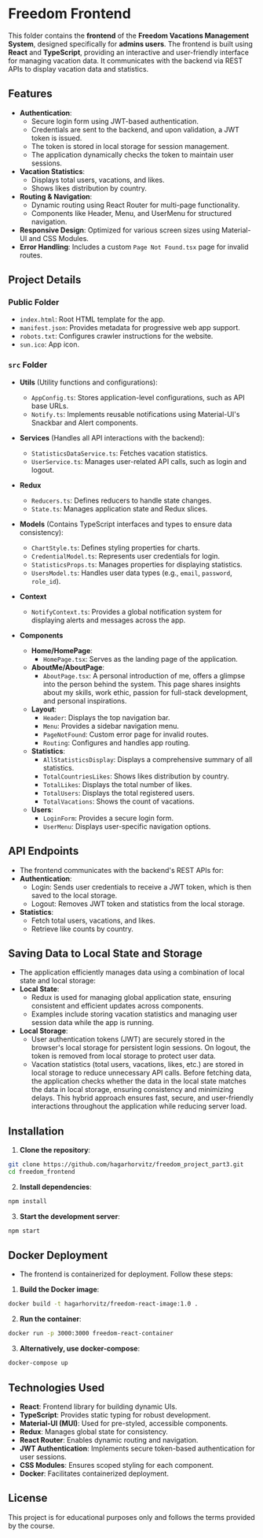 # Freedom Frontend

This folder contains the **frontend** of the **Freedom Vacations Management System**, designed specifically for **admins users**. The frontend is built using **React** and **TypeScript**, providing an interactive and user-friendly interface for managing vacation data. It communicates with the backend via REST APIs to display vacation data and statistics.


## Features

- **Authentication**:
    - Secure login form using JWT-based authentication.
    - Credentials are sent to the backend, and upon validation, a JWT token is issued.
    - The token is stored in local storage for session management.
    - The application dynamically checks the token to maintain user sessions.
- **Vacation Statistics**:
    - Displays total users, vacations, and likes.
    - Shows likes distribution by country.
- **Routing & Navigation**:
    - Dynamic routing using React Router for multi-page functionality.
    - Components like Header, Menu, and UserMenu for structured navigation.
- **Responsive Design**: Optimized for various screen sizes using Material-UI and CSS Modules.
- **Error Handling**: Includes a custom `Page Not Found.tsx` page for invalid routes.


## Project Details

### Public Folder
- `index.html`: Root HTML template for the app.
- `manifest.json`: Provides metadata for progressive web app support.
- `robots.txt`: Configures crawler instructions for the website.
- `sun.ico`: App icon.

### `src` Folder
- **Utils** (Utility functions and configurations):
    - `AppConfig.ts`: Stores application-level configurations, such as API base URLs.
    - `Notify.ts`: Implements reusable notifications using Material-UI's Snackbar and Alert components.

- **Services** (Handles all API interactions with the backend):
    - `StatisticsDataService.ts`: Fetches vacation statistics.
    - `UserService.ts`: Manages user-related API calls, such as login and logout.

- **Redux**
    - `Reducers.ts`: Defines reducers to handle state changes.
    - `State.ts`: Manages application state and Redux slices.

- **Models** (Contains TypeScript interfaces and types to ensure data consistency):
    - `ChartStyle.ts`: Defines styling properties for charts.
    - `CredentialModel.ts`: Represents user credentials for login.
    - `StatisticsProps.ts`: Manages properties for displaying statistics.
    - `UsersModel.ts`: Handles user data types (e.g., `email`, `password`, `role_id`).

- **Context**
    - `NotifyContext.ts`: Provides a global notification system for displaying alerts and messages across the app.

- **Components**
    - **Home/HomePage**:
        - `HomePage.tsx`: Serves as the landing page of the application.
    - **AboutMe/AboutPage**:
        - `AboutPage.tsx`: A personal introduction of me, offers a glimpse into the person behind the system. This page shares insights about my skills, work ethic, passion for full-stack development, and personal inspirations.
    - **Layout**:
        - `Header`: Displays the top navigation bar.
        - `Menu`: Provides a sidebar navigation menu.
        - `PageNotFound`: Custom error page for invalid routes.
        - `Routing`: Configures and handles app routing.
    - **Statistics**:
        - `AllStatisticsDisplay`: Displays a comprehensive summary of all statistics.
        - `TotalCountriesLikes`: Shows likes distribution by country.
        - `TotalLikes`: Displays the total number of likes.
        - `TotalUsers`: Displays the total registered users.
        - `TotalVacations`: Shows the count of vacations.
    - **Users**:
        - `LoginForm`: Provides a secure login form.
        - `UserMenu`: Displays user-specific navigation options.


## API Endpoints

- The frontend communicates with the backend's REST APIs for:
- **Authentication**:
    - Login: Sends user credentials to receive a JWT token, which is then saved to the local storage.
    - Logout: Removes JWT token and statistics from the local storage.
- **Statistics**:
    - Fetch total users, vacations, and likes.
    - Retrieve like counts by country.


## Saving Data to Local State and Storage

- The application efficiently manages data using a combination of local state and local storage:
- **Local State**:
    - Redux is used for managing global application state, ensuring consistent and efficient updates across components.
    - Examples include storing vacation statistics and managing user session data while the app is running.
- **Local Storage**:
    - User authentication tokens (JWT) are securely stored in the browser's local storage for persistent login sessions. On logout, the token is removed from local storage to protect user data.
    - Vacation statistics (total users, vacations, likes, etc.) are stored in local storage to reduce unnecessary API calls. Before fetching data, the application checks whether the data in the local state matches the data in local storage, ensuring consistency and minimizing delays.
This hybrid approach ensures fast, secure, and user-friendly interactions throughout the application while reducing server load.


## Installation

1. **Clone the repository**:
```bash
git clone https://github.com/hagarhorvitz/freedom_project_part3.git
cd freedom_frontend
```

2. **Install dependencies**:
```bash
npm install
```

3. **Start the development server**:
```bash
npm start
```


## Docker Deployment

- The frontend is containerized for deployment. Follow these steps:
1. **Build the Docker image**:
```bash
docker build -t hagarhorvitz/freedom-react-image:1.0 .
```

2. **Run the container**:
```bash
docker run -p 3000:3000 freedom-react-container
```

3. **Alternatively, use docker-compose**:
```bash
docker-compose up
```


## Technologies Used

- **React**: Frontend library for building dynamic UIs.
- **TypeScript**: Provides static typing for robust development.
- **Material-UI (MUI)**: Used for pre-styled, accessible components.
- **Redux**: Manages global state for consistency.
- **React Router**: Enables dynamic routing and navigation.
- **JWT Authentication**: Implements secure token-based authentication for user sessions.
- **CSS Modules**: Ensures scoped styling for each component.
- **Docker**: Facilitates containerized deployment.


## License

This project is for educational purposes only and follows the terms provided by the course.